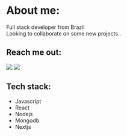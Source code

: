 
<h1>About me:</h1>

Full stack developer from Brazil                                    
Looking to collaborate on some new projects..                            


<h2>Reach me out:</h2>

   <div> <a href = "leogpivatto@gmail.com"><img src="https://img.shields.io/badge/Gmail-D14836?style=for-the-badge&logo=gmail&logoColor=white" target="_blank"></a>   <a href="https://www.linkedin.com/in/leopivatto/" target="_blank"><img src="https://img.shields.io/badge/-LinkedIn-%230077B5?style=for-the-badge&logo=linkedin&logoColor=white" target="_blank"></a>   </div>


<h2>Tech stack:</h2>
<ul>
   <li>Javascript</li>
   <li>React</li>
   <li>Nodejs</li>
   <li>Mongodb</li>
   <li>Nextjs</li>
</ul>

<!---
LeoPivatto/LeoPivatto is a ✨ special ✨ repository because its `README.md` (this file) appears on your GitHub profile.
You can click the Preview link to take a look at your changes.
--->
